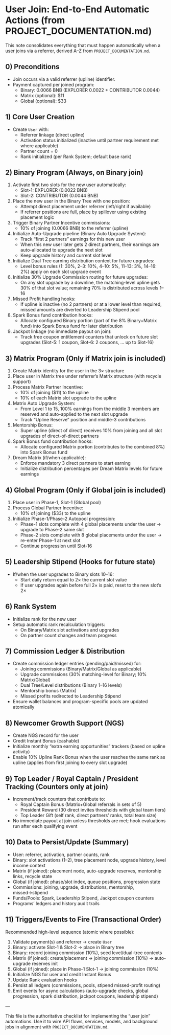 # User Join: End-to-End Automatic Actions (from PROJECT_DOCUMENTATION.md)

This note consolidates everything that must happen automatically when a user joins via a referrer, derived A–Z from `PROJECT_DOCUMENTATION.md`.

## 0) Preconditions
- Join occurs via a valid referrer (upline) identifier.
- Payment captured per joined program:
  - Binary: 0.0066 BNB (EXPLORER 0.0022 + CONTRIBUTOR 0.0044)
  - Matrix (optional): $11
  - Global (optional): $33

## 1) Core User Creation
- Create `User` with:
  - Referrer linkage (direct upline)
  - Activation status initialized (inactive until partner requirement met where applicable)
  - Partner count = 0
  - Rank initialized (per Rank System; default base rank)

## 2) Binary Program (Always, on Binary join)
1. Activate first two slots for the new user automatically:
   - Slot-1: EXPLORER (0.0022 BNB)
   - Slot-2: CONTRIBUTOR (0.0044 BNB)
2. Place the new user in the Binary Tree with one position:
   - Attempt direct placement under referrer (left/right if available)
   - If referrer positions are full, place by spillover using existing placement logic
3. Trigger Binary Partner Incentive commissions:
   - 10% of joining (0.0066 BNB) to the referrer (upline)
4. Initialize Auto-Upgrade pipeline (Binary Auto Upgrade System):
   - Track “first 2 partners” earnings for this new user
   - When this new user later gets 2 direct partners, their earnings are auto-allocated to upgrade the next slot
   - Keep upgrade history and current slot level
5. Initialize Dual Tree earning distribution context for future upgrades:
   - Level bonus rules (1: 30%, 2–3: 10%, 4–10: 5%, 11–13: 3%, 14–16: 2%) apply on each slot upgrade event
6. Initialize 30% Upgrade Commission routing for future upgrades:
   - On any slot upgrade by a downline, the matching-level upline gets 30% of that slot value; remaining 70% is distributed across levels 1–16
7. Missed Profit handling hooks:
   - If upline is inactive (no 2 partners) or at a lower level than required, missed amounts are diverted to Leadership Stipend pool
8. Spark Bonus fund contribution hooks:
   - Allocate configured Binary portion (part of the 8% Binary+Matrix fund) into Spark Bonus fund for later distribution
9. Jackpot linkage (no immediate payout on join):
   - Track free coupon entitlement counters that unlock on future slot upgrades (Slot-5: 1 coupon, Slot-6: 2 coupons, ... up to Slot-16)

## 3) Matrix Program (Only if Matrix join is included)
1. Create Matrix identity for the user in the 3× structure
2. Place user in Matrix tree under referrer’s Matrix structure (with recycle support)
3. Process Matrix Partner Incentive:
   - 10% of joining ($11) to the upline
   - 10% of each Matrix slot upgrade to the upline
4. Matrix Auto Upgrade System:
   - From Level 1 to 15, 100% earnings from the middle 3 members are reserved and auto-applied to the next slot upgrade
   - Track “Upline Reserve” position and middle-3 contributions
5. Mentorship Bonus:
   - Super upline (direct of direct) receives 10% from joining and all slot upgrades of direct-of-direct partners
6. Spark Bonus fund contribution hooks:
   - Allocate configured Matrix portion (contributes to the combined 8%) into Spark Bonus fund
7. Dream Matrix (if/when applicable):
   - Enforce mandatory 3 direct partners to start earning
   - Initialize distribution percentages per Dream Matrix levels for future earnings

## 4) Global Program (Only if Global join is included)
1. Place user in Phase-1, Slot-1 (Global pool)
2. Process Global Partner Incentive:
   - 10% of joining ($33) to the upline
3. Initialize Phase-1/Phase-2 Autopool progression:
   - Phase-1 slots complete with 4 global placements under the user → upgrade to Phase-2 same slot
   - Phase-2 slots complete with 8 global placements under the user → re-enter Phase-1 at next slot
   - Continue progression until Slot-16

## 5) Leadership Stipend (Hooks for future state)
- If/when the user upgrades to Binary slots 10–16:
  - Start daily return equal to 2× the current slot value
  - If user upgrades again before full 2× is paid, reset to the new slot’s 2×

## 6) Rank System
- Initialize rank for the new user
- Setup automatic rank recalculation triggers:
  - On Binary/Matrix slot activations and upgrades
  - On partner count changes and team progress

## 7) Commission Ledger & Distribution
- Create commission ledger entries (pending/paid/missed) for:
  - Joining commissions (Binary/Matrix/Global as applicable)
  - Upgrade commissions (30% matching-level for Binary; 10% Matrix/Global)
  - Dual Tree/Level distributions (Binary 1–16 levels)
  - Mentorship bonus (Matrix)
  - Missed profits redirected to Leadership Stipend
- Ensure wallet balances and program-specific pools are updated atomically

## 8) Newcomer Growth Support (NGS)
- Create NGS record for the user
- Credit Instant Bonus (cashable)
- Initialize monthly “extra earning opportunities” trackers (based on upline activity)
- Enable 10% Upline Rank Bonus when the user reaches the same rank as upline (applies from first joining to every slot upgrade)

## 9) Top Leader / Royal Captain / President Tracking (Counters only at join)
- Increment/track counters that contribute to:
  - Royal Captain Bonus (Matrix+Global referrals in sets of 5)
  - President Reward (30 direct invites thresholds with global team tiers)
  - Top Leader Gift (self rank, direct partners’ ranks, total team size)
- No immediate payout at join unless thresholds are met; hook evaluations run after each qualifying event

## 10) Data to Persist/Update (Summary)
- User: referrer, activation, partner counts, rank
- Binary: slot activations (1–2), tree placement node, upgrade history, level income context
- Matrix (if joined): placement node, auto-upgrade reserves, mentorship links, recycle state
- Global (if joined): phase/slot index, queue positions, progression state
- Commissions: joining, upgrade, distributions, mentorship, missed→stipend
- Funds/Pools: Spark, Leadership Stipend, Jackpot coupon counters
- Programs’ ledgers and history audit trails

## 11) Triggers/Events to Fire (Transactional Order)
Recommended high-level sequence (atomic where possible):
1. Validate payment(s) and referrer → create `User`
2. Binary: activate Slot-1 & Slot-2 → place in Binary tree
3. Binary: record joining commission (10%), seed level/dual-tree contexts
4. Matrix (if joined): create/placement → joining commission (10%) → auto-upgrade reserves init
5. Global (if joined): place in Phase-1 Slot-1 → joining commission (10%)
6. Initialize NGS for user and credit Instant Bonus
7. Update Rank evaluation hooks
8. Persist all ledgers (commissions, pools, stipend missed-profit routing)
9. Emit events for async calculations (auto-upgrade checks, global progression, spark distribution, jackpot coupons, leadership stipend)

—

This file is the authoritative checklist for implementing the “user join” automations. Use it to wire API flows, services, models, and background jobs in alignment with `PROJECT_DOCUMENTATION.md`.


